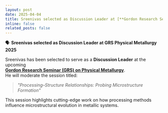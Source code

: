 ```yaml
---
layout: post
date: 2025-04-04
title: Sreenivas selected as Discussion Leader at [**Gordon Research Seminar on Physical Metallurgy**](https://www.grc.org/physical-metallurgy-grs-conference/2025/)
inline: false
related_posts: false
---
```


🗣️ **Sreenivas selected as Discussion Leader at GRS Physical Metallurgy 2025**

Sreenivas has been selected to serve as a **Discussion Leader** at the upcoming  
[**Gordon Research Seminar (GRS) on Physical Metallurgy**](https://www.grc.org/physical-metallurgy-grs-conference/2025/).  
He will moderate the session titled:

> *"Processing–Structure Relationships: Probing Microstructure Formation"*

This session highlights cutting-edge work on how processing methods influence microstructural evolution in metallic systems.
